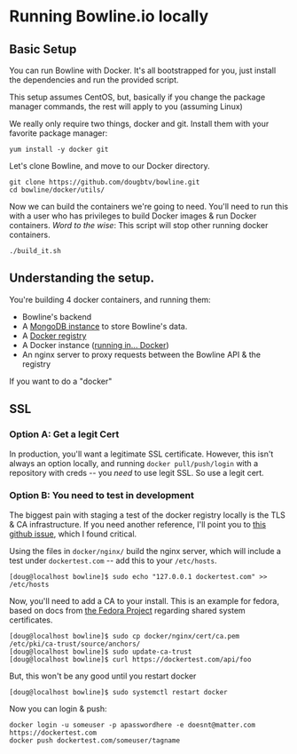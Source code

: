 # Running Bowline.io locally

## Basic Setup

You can run Bowline with Docker. It's all bootstrapped for you, just install the dependencies and run the provided script.

This setup assumes CentOS, but, basically if you change the package manager commands, the rest will apply to you (assuming Linux)

We really only require two things, docker and git. Install them with your favorite package manager:

    yum install -y docker git

Let's clone Bowline, and move to our Docker directory.

    git clone https://github.com/dougbtv/bowline.git
    cd bowline/docker/utils/

Now we can build the containers we're going to need. You'll need to run this with a user who has privileges to build Docker images & run Docker containers. *Word to the wise*: This script will stop other running docker containers.

    ./build_it.sh
    


## Understanding the setup.

You're building 4 docker containers, and running them:

* Bowline's backend
* A [MongoDB instance](https://registry.hub.docker.com/u/dockerfile/mongodb/) to store Bowline's data.
* A [Docker registry](https://registry.hub.docker.com/_/registry/)
* A Docker instance ([running in... Docker](https://github.com/jpetazzo/dind))
* An nginx server to proxy requests between the Bowline API & the registry

If you want to do a "docker"

## SSL

### Option A: Get a legit Cert

In production, you'll want a legitimate SSL certificate. However, this isn't always an option locally, and running `docker pull/push/login` with a repository with creds -- you *need* to use legit SSL. So use a legit cert.

### Option B: You need to test in development

The biggest pain with staging a test of the docker registry locally is the TLS & CA infrastructure. If you need another reference, I'll point you to [this github issue](https://github.com/docker/docker-registry/issues/541), which I found critical.

Using the files in `docker/nginx/` build the nginx server, which will include a test under `dockertest.com` -- add this to your `/etc/hosts`.

    [doug@localhost bowline]$ sudo echo "127.0.0.1 dockertest.com" >> /etc/hosts

Now, you'll need to add a CA to your install. This is an example for fedora, based on docs from [the Fedora Project](https://fedoraproject.org/wiki/Features/SharedSystemCertificates:Testing#How_to_add_a_systemwide_CA) regarding shared system certificates.

    [doug@localhost bowline]$ sudo cp docker/nginx/cert/ca.pem /etc/pki/ca-trust/source/anchors/
    [doug@localhost bowline]$ sudo update-ca-trust
    [doug@localhost bowline]$ curl https://dockertest.com/api/foo

But, this won't be any good until you restart docker

    [doug@localhost bowline]$ sudo systemctl restart docker

Now you can login & push:

    docker login -u someuser -p apasswordhere -e doesnt@matter.com https://dockertest.com
    docker push dockertest.com/someuser/tagname